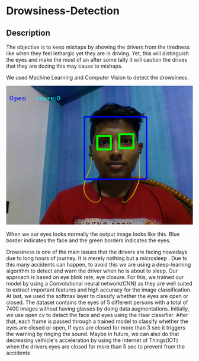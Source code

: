 # Drowsiness-Detection
## Description
The objective is to keep mishaps by showing the drivers from the tiredness like when they feel lethargic yet they are in driving. Yet, this will distinguish the eyes and make the most of an after some tally it will caution the drives that they are dozing this may cause to mishaps.

We used Machine Learning and Computer Vision to detect the drowsiness.

![](/sample.png)

When we our eyes looks normally the output image looks like this.
Blue border indicates the face and the green borders indicates the eyes.

Drowsiness is one of the main issues that the drivers are facing nowadays due to long hours of journey.
It is merely nothing but a microsleep . Due to this many accidents can happen, to avoid this we are using a deep-learning algorithm to detect and warn the driver when he is about to sleep. Our approach is based on eye blink rate, eye closure. For this, we trained our model by using a Convolutional neural network(CNN) as they are well suited to extract important features and high accuracy for the image classification. At last, we used the softmax layer to classify whether the eyes are open or closed. The dataset contains the eyes of 5 different persons with a total of 7400 images without having glasses by doing data augmentations. Initially, we use open cv to detect the face and eyes using the Haar classifier. After that, each frame is passed through a trained model to classify whether the eyes are closed or open, If eyes are closed for more than 3 sec it triggers the warning by ringing the sound.
Maybe in future, we can also do that decreasing velhicle's acceleration by using the Internet of Things(IOT) when the drivers eyes are closed for more than 5 sec to prevent from the accidents
